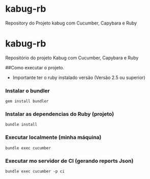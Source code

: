 # kabug-rb
Repository do Projeto kabug com Cucumber, Capybara e Ruby

# kabug-rb
Repositório do projeto Kabug com Cucumber, Capybara e Ruby


##Como executar o projeto.

* Importante ter o ruby instalado versão (Versão 2.5 ou superior)

### Instalar o bundler
`
gem install bundler
`

### Instalar as dependencias do Ruby (projeto)
`
bundle install
`

### Executar localmente (minha máquina)
`
bundle exec cucumber
`

### Executar mo servidor de CI (gerando reports Json)
`
bundle exec cucumber -p ci
`
